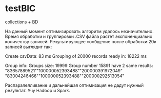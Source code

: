 # testBIC
collections + BD

На данный момент оптимизировать алгоритм удалось незначительно. 
Время обработки и группировки .CSV файла растет экспоненциально количеству записей. 
Результирующее сообщение после обработки 20к записей выглядит так:

Create csvData: 83 ms
Grouping of 20000 records ready in: 18222 ms

Group info:
Groups size: 19999
Group number 15891 have 2 same results:
"83657889521""100000052393488""200000391972049"
"83004246466""100000052393488""200000292513054"

Распаралелливание и дальнейшая оптимизация не дадут нужный результат. Учу Hadoop и Spark.
